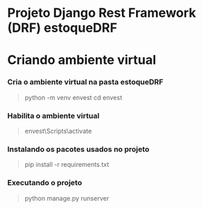 # Projeto Django Rest Framework (DRF) estoqueDRF

# Criando ambiente virtual

### Cria o ambiente virtual na pasta estoqueDRF
> python -m venv envest
> cd envest

### Habilita o ambiente virtual
> envest\Scripts\activate

### Instalando os pacotes usados no projeto
> pip install -r requirements.txt

### Executando o projeto
> python manage.py runserver


